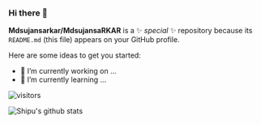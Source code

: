 ### Hi there 👋


**Mdsujansarkar/MdsujansaRKAR** is a ✨ _special_ ✨ repository because its `README.md` (this file) appears on your GitHub profile.

Here are some ideas to get you started:

- 🔭 I’m currently working on ...
- 🌱 I’m currently learning ...

 ![visitors](https://visitor-badge.laobi.icu/badge?page_id=Mdsujansarkar)

![Shipu's github stats](https://github-readme-stats.vercel.app/api?username=Mdsujansarkar&show_icons=true)
